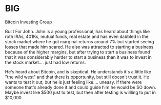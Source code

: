 BIG
===

Bitcoin Investing Group

Built For John.  John is a young professional, has heard about things like roth IRAs, 401Ks, mutual funds, real estate and has even dabbled in the stock market where he got marginal returns around 7% but started seeing losses that made him scared.  He also was attracted to starting a business because of the higher margins, but after trying to start a business found that it was considerably harder to start a business than it was to invest in the stock market.... just had low returns.

He's heard about Bitcoin, and is skeptical.  He understands it's a little like "the wild west" and that there is opportunity, but still doesn't trust it.  He wants to test it out, but he is just feeling like.... uneasy.  If there were someone that's already done it and could guide him he would be SO down.  Maybe invest like $500 just to test, but then after testing is willling to put in $10,000.